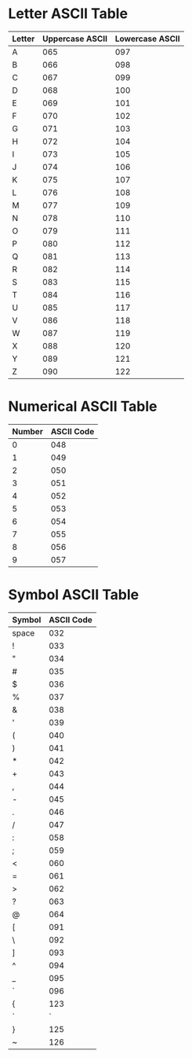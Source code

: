 # Letter ASCII Table

| Letter | Uppercase ASCII | Lowercase ASCII |
| - | - | - |
| A | 065 | 097 |
| B | 066 | 098 |
| C | 067 | 099 |
| D | 068 | 100 |
| E | 069 | 101 |
| F | 070 | 102 |
| G | 071 | 103 |
| H | 072 | 104 |
| I | 073 | 105 |
| J | 074 | 106 |
| K | 075 | 107 |
| L | 076 | 108 |
| M | 077 | 109 |
| N | 078 | 110 |
| O | 079 | 111 |
| P | 080 | 112 |
| Q | 081 | 113 |
| R | 082 | 114 |
| S | 083 | 115 |
| T | 084 | 116 |
| U | 085 | 117 |
| V | 086 | 118 |
| W | 087 | 119 |
| X | 088 | 120 |
| Y | 089 | 121 |
| Z | 090 | 122 |

# Numerical ASCII Table

| Number | ASCII Code |
| - | - |
| 0 | 048 |
| 1 | 049 |
| 2 | 050 |
| 3 | 051 |
| 4 | 052 |
| 5 | 053 |
| 6 | 054 |
| 7 | 055 |
| 8 | 056 |
| 9 | 057 |

# Symbol ASCII Table

| Symbol | ASCII Code |
| - | - |
| space | 032 |
| ! | 033 |
| " | 034 |
| # | 035 |
| $ | 036 |
| % | 037 |
| & | 038 |
| ' | 039 |
| ( | 040 |
| ) | 041 |
| * | 042 |
| + | 043 |
| , | 044 |
| - | 045 |
| . | 046 |
| / | 047 |
| : | 058 |
| ; | 059 |
| < | 060 |
| = | 061 |
| > | 062 |
| ? | 063 |
| @ | 064 |
| [ | 091 |
| \ | 092 |
| ] | 093 |
| ^ | 094 |
| _ | 095 |
| ` | 096 |
| { | 123 |
| `|` | 124 |
| } | 125 |
| ~ | 126 |
